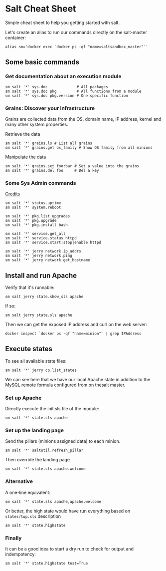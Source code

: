 # Salt Cheat Sheet

Simple cheat sheet to help you getting started with salt.

Let's create an alias to run our commands directly on the salt-master container:
```
alias sm='docker exec `docker ps -qf "name=saltsandbox_master"`'
```

## Some basic commands

### Get documentation about an execution module

```
sm salt '*' sys.doc             # All packages
sm salt '*' sys.doc pkg         # All functions from a module
sm salt '*' sys.doc pkg.version # One specific function
```

### Grains: Discover your infrastructure

Grains are collected data from the OS, domain name, IP address, kernel and many other system properties.

Retrieve the data
```
sm salt '*' grains.ls # List all grains
sm salt '*' grains.get os_family # Show OS family from all minions
```

Manipulate the data
```
sm salt '*' grains.set foo:bar # Set a value into the grains
sm salt '*' grains.del foo     # Del a key
```

### Some Sys Admin commands

[Credits](https://github.com/harkx/saltstack-cheatsheet)

```
sm salt '*' status.uptime
sm salt '*' system.reboot
```

```
sm salt '*' pkg.list_upgrades
sm salt '*' pkg.upgrade
sm salt '*' pkg.install bash
```

```
sm salt '*' service.get_all
sm salt '*' service.status httpd
sm salt '*' service.start|stop|enable httpd
```

```
sm salt '*' jerry network.ip_addrs
sm salt '*' jerry network.ping
sm salt '*' jerry network.get_hostname
```

## Install and run Apache


Verify that it's runnable:
```
sm salt jerry state.show_sls apache
```

If so:
```
sm salt jerry state.sls apache
```

Then we can get the exposed IP address and curl on the web server:
```
docker inspect `docker ps -qf "name=minion"` | grep IPAddress
```

## Execute states

To see all available state files:
```
sm salt '*' jerry cp.list_states
```

We can see here that we have our local Apache state in addition to the MySQL remote formula configured from on thesalt  master.

### Set up Apache

Directly execute the init.sls file of the module:
```
sm salt '*' state.sls apache
```

### Set up the landing page

Send the pillars (minions assigned data) to each minion.
```
sm salt '*' saltutil.refresh_pillar
```

Then override the landing page
```
sm salt '*' state.sls apache.welcome
```

### Alternative

A one-line equivalent:
```
sm salt '*' state.sls apache,apache.welcome
```

Or better, the high state would have run everything based on `states/top.sls` description
```
sm salt '*' state.highstate
```

### Finally

It can be a good idea to start a dry run to check for output and indempotency:
```
sm salt '*' state.highstate test=True
```

